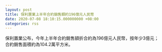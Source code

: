 ```yaml
---
layout: post
title: 保利置業上半年合約銷售額約196億元人民幣
date: 2020-07-08 18:10:15.000000000 +08:00
categories: rss
---
```


保利置業公布，今年上半年合約銷售額折合約為196億元人民幣，按年少3億元；合約銷售面積約為104.2萬平方米。
